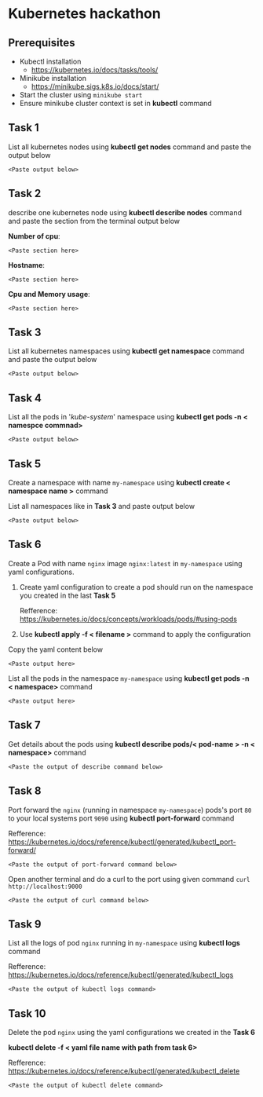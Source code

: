 # Kubernetes hackathon

## Prerequisites
- Kubectl installation
	- https://kubernetes.io/docs/tasks/tools/
- Minikube installation
	- https://minikube.sigs.k8s.io/docs/start/
- Start the cluster using 
	 ```minikube start```
- Ensure minikube cluster context is set in **kubectl** command


## Task 1
List all kubernetes nodes using **kubectl get nodes** command and paste the output below
	    
```
<Paste output below>

```

## Task 2
describe one kubernetes node using **kubectl describe nodes** command and paste the section from the terminal output below

**Number of cpu**:     
```
<Paste section here>
```
**Hostname**: 
```
<Paste section here>
```
**Cpu and Memory usage**:
```
<Paste section here>
```

## Task 3
List all kubernetes namespaces using **kubectl get namespace** command and paste the output below
	    
```
<Paste output below>

```

## Task 4
List all the pods in '*kube-system*' namespace using **kubectl get pods -n < namespce commnad>**
	    
```
<Paste output below>

```


## Task 5

Create a namespace with name `my-namespace` using **kubectl create < namespace name >** command

List all namespaces like  in **Task 3**  and paste output below
```
<Paste output below>

```
## Task 6

Create a Pod with name `nginx` image `nginx:latest` in `my-namespace` using yaml configurations.

1. Create yaml configuration to create a pod should run on the namespace you created in the last **Task 5**

	Refference: https://kubernetes.io/docs/concepts/workloads/pods/#using-pods
3. Use **kubectl apply -f < filename >** command to apply the configuration


Copy the yaml content below
```
<Paste output here>

```

List all the pods in the namespace `my-namespace` using **kubectl get pods -n < namespace>** command
```
<Paste output here>

```

## Task 7

Get details about the pods using **kubectl describe pods/< pod-name > -n < namespace>** command


```
<Paste the output of describe command below>

```

## Task 8

Port forward the `nginx` (running in namespace `my-namespace`) pods's port `80` to your local systems port `9090` using **kubectl port-forward** command 

Refference: 
https://kubernetes.io/docs/reference/kubectl/generated/kubectl_port-forward/

```
<Paste the output of port-forward command below>

```

Open another terminal  and do a curl to the port using given command
`curl http://localhost:9000`

```
<Paste the output of curl command below>

```


## Task 9

List all the logs of pod `nginx` running in `my-namespace`  using **kubectl logs** command

Refference: 
https://kubernetes.io/docs/reference/kubectl/generated/kubectl_logs
```
<Paste the output of kubectl logs command>

```

## Task 10
Delete the pod `nginx` using the yaml configurations we created in the **Task 6**

**kubectl delete -f < yaml file name with path from task 6>**

Refference:
https://kubernetes.io/docs/reference/kubectl/generated/kubectl_delete

```
<Paste the output of kubectl delete command>

```
